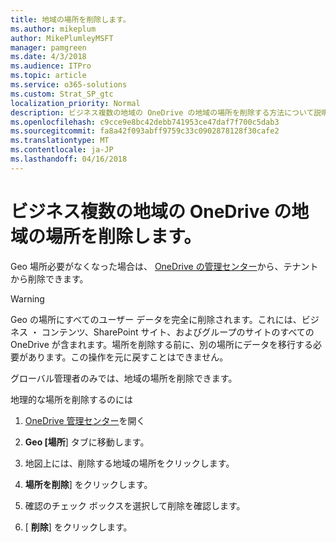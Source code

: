 ```yaml
---
title: 地域の場所を削除します。
ms.author: mikeplum
author: MikePlumleyMSFT
manager: pamgreen
ms.date: 4/3/2018
ms.audience: ITPro
ms.topic: article
ms.service: o365-solutions
ms.custom: Strat_SP_gtc
localization_priority: Normal
description: ビジネス複数の地域の OneDrive の地域の場所を削除する方法について説明します。
ms.openlocfilehash: c9cce9e8bc42debb741953ce47daf7f700c5dab3
ms.sourcegitcommit: fa8a42f093abff9759c33c0902878128f30cafe2
ms.translationtype: MT
ms.contentlocale: ja-JP
ms.lasthandoff: 04/16/2018
---
```

# <a name="delete-a-geo-location-in-onedrive-for-business-multi-geo"></a>ビジネス複数の地域の OneDrive の地域の場所を削除します。

Geo 場所必要がなくなった場合は、 [OneDrive の管理センター](https://admin.onedrive.com)から、テナントから削除できます。

> [!WARNING]
> Geo の場所にすべてのユーザー データを完全に削除されます。これには、ビジネス ・ コンテンツ、SharePoint サイト、およびグループのサイトのすべての OneDrive が含まれます。場所を削除する前に、別の場所にデータを移行する必要があります。この操作を元に戻すことはできません。

グローバル管理者のみでは、地域の場所を削除できます。

地理的な場所を削除するのには

1. [OneDrive 管理センター](https://admin.onedrive.com)を開く

2. **Geo [場所**] タブに移動します。

3. 地図上には、削除する地域の場所をクリックします。

4. **場所を削除**] をクリックします。

5. 確認のチェック ボックスを選択して削除を確認します。

6. [ **削除**] をクリックします。



